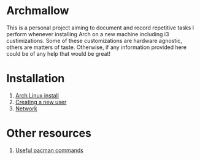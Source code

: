 # Archmallow
This is a personal project aiming to document and record repetitive tasks I perform whenever installing Arch on a new machine including i3 custimizations. Some of these customizations are hardware agnostic, others are matters of taste. Otherwise, if any information provided here could be of any help that would be great!
# Installation
1. [Arch Linux install](./docs/arch-install.md)
2. [Creating a new user](./docs/new-user.md)
3. [Network](./docs/network.md)

# Other resources
1. [Useful pacman commands](./docs/useful-pacman-commands.md)
